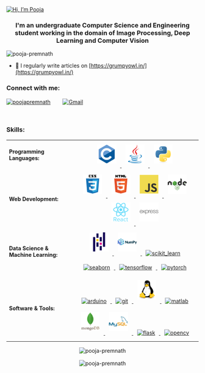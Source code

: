 [![Hi, I’m Pooja](https://github.com/pooja-premnath/pooja-premnath/assets/88699435/2db6efd2-c528-46b7-be56-eae302e81ff7)
](https://github.com/pooja-premnath)

<h3 align="center">I'm an undergraduate Computer Science and Engineering student working in the domain of Image Processing, Deep Learning and Computer Vision</h3>

<p align="left"> <img src="https://komarev.com/ghpvc/?username=pooja-premnath&label=Profile%20views&color=0e75b6&style=flat" alt="pooja-premnath" /> </p>

- 📝 I regularly write articles on [https://grumpyowl.in/](https://grumpyowl.in/)

<h3 align="left">Connect with me:</h3>
<p align="left">
  <a href="https://linkedin.com/in/poojapremnath" target="blank"><img align="center" src="https://raw.githubusercontent.com/rahuldkjain/github-profile-readme-generator/master/src/images/icons/Social/linked-in-alt.svg" alt="poojapremnath" height="30" width="40" style="margin-right: 20px;"/></a>
  &nbsp;
  <a href="mailto:pooja2110152@ssn.edu.in" target="blank"><img align="center" src="https://upload.wikimedia.org/wikipedia/commons/7/7e/Gmail_icon_%282020%29.svg" alt="Gmail" height="30" width="40" style="margin-right: 20px;"/></a>
</p>
<br/>

<h3 align="left">Skills:</h3>

<table align='center'>
  <tr>
    <td>
      <h4>Programming Languages:</h4>
    </td>
    <td align="center">
      <a href="https://www.cprogramming.com/" target="_blank" rel="noreferrer"> <img src="https://raw.githubusercontent.com/devicons/devicon/master/icons/c/c-original.svg" alt="c" width="50" height="50" style="margin: 10px"/> </a> 
      <a href="https://www.java.com" target="_blank" rel="noreferrer"> <img src="https://raw.githubusercontent.com/devicons/devicon/master/icons/java/java-original.svg" alt="java" width="50" height="50" style="margin: 10px"/> </a> 
      <a href="https://www.python.org" target="_blank" rel="noreferrer"> <img src="https://raw.githubusercontent.com/devicons/devicon/master/icons/python/python-original.svg" alt="python" width="50" height="50" style="margin: 10px"/> </a> 
    </td>
  </tr>
  <tr>
    <td>
      <h4>Web Development:</h4>
    </td>
    <td align="center">
      <a href="https://www.w3schools.com/css/" target="_blank" rel="noreferrer"> <img src="https://raw.githubusercontent.com/devicons/devicon/master/icons/css3/css3-original-wordmark.svg" alt="css3" width="50" height="50" style="margin: 10px"/> </a> 
      <a href="https://www.w3.org/html/" target="_blank" rel="noreferrer"> <img src="https://raw.githubusercontent.com/devicons/devicon/master/icons/html5/html5-original-wordmark.svg" alt="html5" width="50" height="50" style="margin: 10px"/> </a> 
      <a href="https://developer.mozilla.org/en-US/docs/Web/JavaScript" target="_blank" rel="noreferrer"> <img src="https://raw.githubusercontent.com/devicons/devicon/master/icons/javascript/javascript-original.svg" alt="javascript" width="50" height="50" style="margin: 10px"/> </a> 
      <a href="https://nodejs.org" target="_blank" rel="noreferrer"> <img src="https://raw.githubusercontent.com/devicons/devicon/master/icons/nodejs/nodejs-original-wordmark.svg" alt="nodejs" width="50" height="50" style="margin: 10px"/> </a> 
      <a href="https://reactjs.org/" target="_blank" rel="noreferrer"> <img src="https://raw.githubusercontent.com/devicons/devicon/master/icons/react/react-original-wordmark.svg" alt="react" width="50" height="50" style="margin: 10px"/> </a> 
      <a href="https://expressjs.com" target="_blank" rel="noreferrer"> <img src="https://raw.githubusercontent.com/devicons/devicon/master/icons/express/express-original-wordmark.svg" alt="express" width="50" height="50" style="margin: 10px"/> </a> 
    </td>
  </tr>
  <tr>
    <td>
      <h4>Data Science & Machine Learning:</h4>
    </td>
    <td align="center">
      <a href="https://pandas.pydata.org/" target="_blank" rel="noreferrer"> <img src="https://raw.githubusercontent.com/devicons/devicon/2ae2a900d2f041da66e950e4d48052658d850630/icons/pandas/pandas-original.svg" alt="pandas" width="50" height="50" style="margin: 10px"/> </a> 
      <a href="https://numpy.org/" target="_blank" rel="noreferrer"> <img src="https://raw.githubusercontent.com/devicons/devicon/master/icons/numpy/numpy-original-wordmark.svg" alt="numpy" width="50" height="50" style="margin: 10px"/> </a>
      <a href="https://scikit-learn.org/" target="_blank" rel="noreferrer"> <img src="https://upload.wikimedia.org/wikipedia/commons/0/05/Scikit_learn_logo_small.svg" alt="scikit_learn" width="50" height="50" style="margin: 10px"/> </a> 
      <a href="https://seaborn.pydata.org/" target="_blank" rel="noreferrer"> <img src="https://seaborn.pydata.org/_images/logo-mark-lightbg.svg" alt="seaborn" width="50" height="50" style="margin: 10px"/> </a>
      <a href="https://www.tensorflow.org" target="_blank" rel="noreferrer"> <img src="https://www.vectorlogo.zone/logos/tensorflow/tensorflow-icon.svg" alt="tensorflow" width="50" height="50" style="margin: 10px"/> </a> 
      <a href="https://pytorch.org/" target="_blank" rel="noreferrer"> <img src="https://www.vectorlogo.zone/logos/pytorch/pytorch-icon.svg" alt="pytorch" width="50" height="50" style="margin: 10px"/> </a> 
    </td>
  </tr>
  <tr>
    <td>
      <h4>Software & Tools:</h4>
    </td>
    <td align="center">
      <a href="https://www.arduino.cc/" target="_blank" rel="noreferrer"> <img src="https://cdn.worldvectorlogo.com/logos/arduino-1.svg" alt="arduino" width="50" height="50" style="margin: 10px"/> </a> 
      <a href="https://git-scm.com/" target="_blank" rel="noreferrer"> <img src="https://www.vectorlogo.zone/logos/git-scm/git-scm-icon.svg" alt="git" width="50" height="50" style="margin: 10px"/> </a> 
      <a href="https://www.linux.org/" target="_blank" rel="noreferrer"> <img src="https://raw.githubusercontent.com/devicons/devicon/master/icons/linux/linux-original.svg" alt="linux" width="50" height="50" style="margin: 10px"/> </a> 
      <a href="https://www.mathworks.com/" target="_blank" rel="noreferrer"> <img src="https://upload.wikimedia.org/wikipedia/commons/2/21/Matlab_Logo.png" alt="matlab" width="50" height="50" style="margin: 10px"/> </a> 
      <a href="https://www.mongodb.com/" target="_blank" rel="noreferrer"> <img src="https://raw.githubusercontent.com/devicons/devicon/master/icons/mongodb/mongodb-original-wordmark.svg" alt="mongodb" width="50" height="50" style="margin: 10px"/> </a> 
      <a href="https://www.mysql.com/" target="_blank" rel="noreferrer"> <img src="https://raw.githubusercontent.com/devicons/devicon/master/icons/mysql/mysql-original-wordmark.svg" alt="mysql" width="50" height="50" style="margin: 10px"/> </a> 
      <a href="https://flask.palletsprojects.com/" target="_blank" rel="noreferrer"> <img src="https://www.vectorlogo.zone/logos/pocoo_flask/pocoo_flask-icon.svg" alt="flask" width="50" height="50" style="margin: 10px"/> </a> 
      <a href="https://opencv.org/" target="_blank" rel="noreferrer"> <img src="https://www.vectorlogo.zone/logos/opencv/opencv-icon.svg" alt="opencv" width="50" height="50" style="margin: 10px"/> </a>
    </td>
  </tr>
</table>




<div align="center">
  <p><img align="center" src="https://github-readme-stats.vercel.app/api/top-langs?username=pooja-premnath&show_icons=true&locale=en&layout=compact" alt="pooja-premnath" /></p>
  <p><img align="center" src="https://github-readme-streak-stats.herokuapp.com/?user=pooja-premnath&" alt="pooja-premnath" /></p>
</div>
